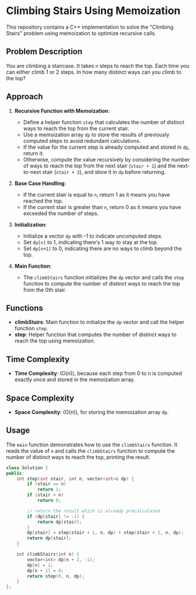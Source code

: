 # Climbing Stairs Using Memoization

This repository contains a C++ implementation to solve the "Climbing Stairs" problem using memoization to optimize recursive calls.

## Problem Description

You are climbing a staircase. It takes `n` steps to reach the top. Each time you can either climb 1 or 2 steps. In how many distinct ways can you climb to the top?

## Approach

1. **Recursive Function with Memoization**:
   - Define a helper function `step` that calculates the number of distinct ways to reach the top from the current stair.
   - Use a memoization array `dp` to store the results of previously computed steps to avoid redundant calculations.
   - If the value for the current step is already computed and stored in `dp`, return it.
   - Otherwise, compute the value recursively by considering the number of ways to reach the top from the next stair (`stair + 1`) and the next-to-next stair (`stair + 2`), and store it in `dp` before returning.

2. **Base Case Handling**:
   - If the current stair is equal to `n`, return 1 as it means you have reached the top.
   - If the current stair is greater than `n`, return 0 as it means you have exceeded the number of steps.

3. **Initialization**:
   - Initialize a vector `dp` with -1 to indicate uncomputed steps.
   - Set `dp[n]` to 1, indicating there's 1 way to stay at the top.
   - Set `dp[n+1]` to 0, indicating there are no ways to climb beyond the top.

4. **Main Function**:
   - The `climbStairs` function initializes the `dp` vector and calls the `step` function to compute the number of distinct ways to reach the top from the 0th stair.

## Functions

- **climbStairs**: Main function to initialize the `dp` vector and call the helper function `step`.
- **step**: Helper function that computes the number of distinct ways to reach the top using memoization.

## Time Complexity

- **Time Complexity**: \(O(n)\), because each step from 0 to n is computed exactly once and stored in the memoization array.

## Space Complexity

- **Space Complexity**: \(O(n)\), for storing the memoization array `dp`.

## Usage

The `main` function demonstrates how to use the `climbStairs` function. It reads the value of `n` and calls the `climbStairs` function to compute the number of distinct ways to reach the top, printing the result.

```cpp
class Solution {
public:
    int step(int stair, int n, vector<int>& dp) {
        if (stair == n)
            return 1;
        if (stair > n)
            return 0;

        // return the result which is already precalculated
        if (dp[stair] != -1) {
            return dp[stair];
        }
        dp[stair] = step(stair + 1, n, dp) + step(stair + 2, n, dp);
        return dp[stair];
    }

    int climbStairs(int n) {
        vector<int> dp(n + 2, -1);
        dp[n] = 1;
        dp[n + 1] = 0;
        return step(0, n, dp);
    }
};
